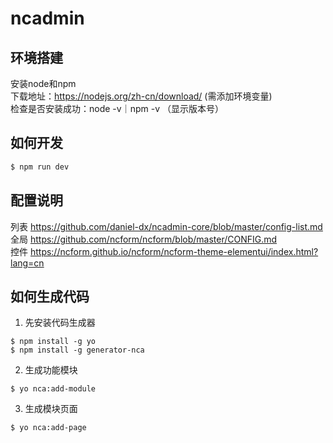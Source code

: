# ncadmin

## 环境搭建
安装node和npm  
下载地址：https://nodejs.org/zh-cn/download/ (需添加环境变量)  
检查是否安装成功：node -v｜npm -v （显示版本号）  

## 如何开发

```sh
$ npm run dev
```

## 配置说明
列表 https://github.com/daniel-dx/ncadmin-core/blob/master/config-list.md  
全局 https://github.com/ncform/ncform/blob/master/CONFIG.md  
控件 https://ncform.github.io/ncform/ncform-theme-elementui/index.html?lang=cn  

## 如何生成代码

1. 先安装代码生成器

```
$ npm install -g yo
$ npm install -g generator-nca
```

2. 生成功能模块

```
$ yo nca:add-module
```

3. 生成模块页面

```
$ yo nca:add-page
```
